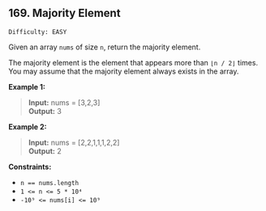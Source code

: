 <h2>169. Majority Element</h2>

`Difficulty: EASY`

Given an array `nums` of size `n`, return the majority element.

The majority element is the element that appears more than `⌊n / 2⌋` times. 
You may assume that the majority element always exists in the array.

**Example 1:**

> **Input:** nums = [3,2,3] <br/>
**Output:** 3

**Example 2:**

> **Input:** nums = [2,2,1,1,1,2,2] <br/>
**Output:** 2

**Constraints:**
- `n == nums.length`
- `1 <= n <= 5 * 10⁴`
- `-10⁹ <= nums[i] <= 10⁹`